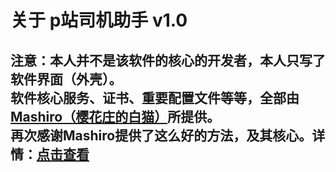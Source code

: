 # 关于 p站司机助手 v1.0
## 注意：本人并不是该软件的核心的开发者，本人只写了软件界面（外壳）。<br>软件核心服务、证书、重要配置文件等等，全部由[Mashiro（樱花庄的白猫）](http://2heng.xin/)所提供。<br>再次感谢Mashiro提供了这么好的方法，及其核心。详情：[点击查看](http://2heng.xin/2017/09/19/pixiv/)